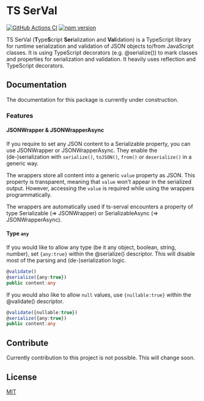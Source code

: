 # TS SerVal

[![GitHub Actions CI](https://github.com/js-soft/ts-serval/workflows/Publish/badge.svg)](https://github.com/js-soft/ts-serval/actions?query=workflow%3APublish)
[![npm version](https://badge.fury.io/js/@js-soft%2fts-serval.svg)](https://www.npmjs.com/package/@js-soft/ts-serval)

TS SerVal (**T**ype**S**cript **Ser**ialization and **Val**idation) is a TypeScript library for runtime serialization and validation of JSON objects to/from JavaScript classes. It is using TypeScript decorators (e.g. @serialize()) to mark classes and properties for serialization and validation. It heavily uses reflection and TypeScript decorators.

## Documentation

The documentation for this package is currently under construction.

### Features

#### JSONWrapper & JSONWrapperAsync

If you require to set any JSON content to a Serializable property, you can use JSONWrapper or JSONWrapperAsync. They enable the (de-)serialization with `serialize()`, `toJSON()`, `from()` or `deserialize()` in a generic way.

The wrappers store all content into a generic `value` property as JSON. This property is transparent, meaning that `value` won't appear in the serialized output. However, accessing the `value` is required while using the wrappers programmatically.

The wrappers are automatically used if ts-serval encounters a property of type Serializable (=> JSONWrapper) or SerializableAsync (=> JSONWrapperAsync).

#### Type `any`

If you would like to allow any type (be it any object, boolean, string, number), set `{any:true}` within the @serialize() descriptor. This will disable most of the parsing and (de-)serialization logic.

```typescript
@validate()
@serialize({any:true})
public content:any
```

If you would also like to allow `null` values, use `{nullable:true}` within the @validate() descriptor.

```typescript
@validate({nullable:true})
@serialize({any:true})
public content:any
```

## Contribute

Currently contribution to this project is not possible. This will change soon.

## License

[MIT](LICENSE)
